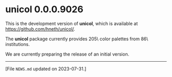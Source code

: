 
# unicol 0.0.0.9026

This is the development version of **unicol**, which is available at <https://github.com/hneth/unicol/>. 

<!-- Log of changes: --> 

The **unicol** package currently provides 205\ color palettes from 86\ institutions. 

We are currently preparing the release of an initial version. 


<!-- Footer:  --> 

---------- 

[File `NEWS.md` updated on 2023-07-31.] 

<!-- eof. -->
